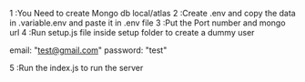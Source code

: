 1   :You Need to create Mongo db local/atlas
2   :Create .env and copy the data in .variable.env and paste it in .env file
3   :Put the Port number and mongo url
4   :Run setup.js file inside setup folder to create a dummy user

email: "test@gmail.com"
password: "test"

5   :Run the index.js to run the server 